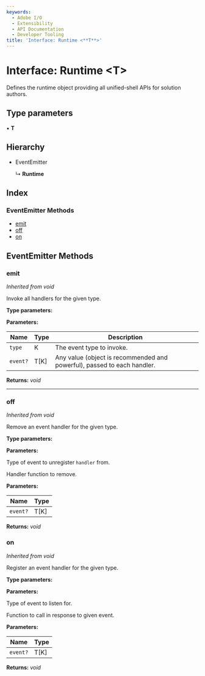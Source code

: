 ```yaml
---
keywords:
  - Adobe I/O
  - Extensibility
  - API Documentation
  - Developer Tooling
title: 'Interface: Runtime <**T**>'
---
```


# Interface: Runtime <**T**>

Defines the runtime object providing all unified-shell APIs for solution authors.

## Type parameters

▪ **T**

## Hierarchy

* EventEmitter

  ↳ **Runtime**

## Index

### EventEmitter Methods

* [emit](index-runtime.md#emit)
* [off](index-runtime.md#off)
* [on](index-runtime.md#on)


## EventEmitter Methods

###  emit


*Inherited from void*

Invoke all handlers for the given type.

**Type parameters:**

**Parameters:**

| Name     | Type | Description                                                             |
| -------- | ---- | ----------------------------------------------------------------------- |
| `type`   | K    | The event type to invoke.                                               |
| `event?` | T[K] | Any value (object is recommended and powerful), passed to each handler. |

**Returns:** *void*

___

###  off


*Inherited from void*

Remove an event handler for the given type.

**Type parameters:**

**Parameters:**

Type of event to unregister `handler` from.


Handler function to remove.


**Parameters:**

| Name     | Type |
| -------- | ---- |
| `event?` | T[K] |

**Returns:** *void*

###  on


*Inherited from void*

Register an event handler for the given type.

**Type parameters:**


**Parameters:**


Type of event to listen for.


Function to call in response to given event.


**Parameters:**

| Name     | Type |
| -------- | ---- |
| `event?` | T[K] |

**Returns:** *void*
